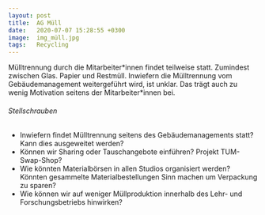 ```yaml
---
layout: post
title:  AG Müll
date:   2020-07-07 15:28:55 +0300
image:  img_müll.jpg
tags:   Recycling
---
```

Mülltrennung durch die Mitarbeiter\*innen findet teilweise statt. Zumindest zwischen Glas. Papier und
Restmüll. Inwiefern die Mülltrennung vom Gebäudemanagement weitergeführt wird, ist unklar. Das
trägt auch zu wenig Motivation seitens der Mitarbeiter*innen bei.

###### Stellschrauben

* Inwiefern findet Mülltrennung seitens des Gebäudemanagements statt? Kann dies ausgeweitet werden?
* Können wir Sharing oder Tauschangebote einführen? Projekt TUM-Swap-Shop?
* Wie könnten Materialbörsen in allen Studios organisiert werden? Könnten gesammelte Materialbestellungen
Sinn machen um Verpackung zu sparen?
* Wie können wir auf weniger Müllproduktion innerhalb des Lehr- und Forschungsbetriebs hinwirken?